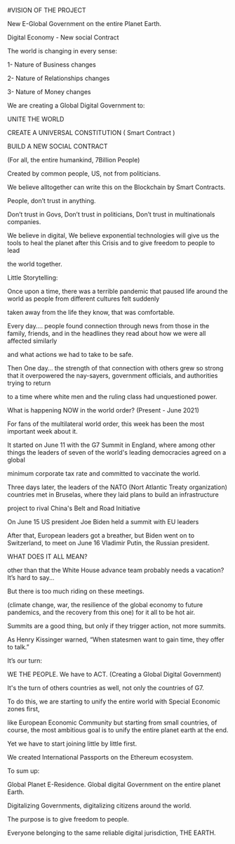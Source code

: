 


#VISION OF THE PROJECT 


New E-Global Government on the entire Planet Earth.  


Digital Economy - New social Contract


The world is changing in every sense: 


1- Nature of Business changes

2- Nature of Relationships changes 

3- Nature of Money changes  



We are creating a Global Digital Government to:  

UNITE THE WORLD 

CREATE A UNIVERSAL CONSTITUTION ( Smart Contract ) 

BUILD A NEW SOCIAL CONTRACT 


(For all, the entire humankind, 7Billion People)   


Created by common people, US, not from politicians.   


We believe alltogether can write this on the Blockchain by Smart Contracts. 


People, don’t trust in anything. 

Don’t trust in Govs, Don’t trust in politicians, Don’t trust in multinationals companies.  



We believe in digital, We believe exponential technologies will give us the tools to heal the planet after this Crisis and to give freedom to people to lead 

the world together.   




Little Storytelling:  

Once upon a time, there was a terrible pandemic that paused life around the world as people from different cultures felt suddenly 

taken away from the life they know, that was comfortable.  

Every day…. people found connection through news from those in the family, friends, and in the headlines they read about how we were all affected similarly

and what actions we had to take to be safe.  

Then One day… the strength of that connection with others grew so strong that it overpowered the nay-sayers, government officials, and authorities trying to return

to a time where white men and the ruling class had unquestioned power.   




What is happening NOW in the world order? (Present - June 2021)  


For fans of the multilateral world order, this week has been the most important week about it.  

It started on June 11 with the G7 Summit in England, where among other things the leaders of seven of the world's leading democracies agreed on a global 

minimum corporate tax rate and committed to vaccinate the world.  

Three days later, the leaders of the NATO (Nort Atlantic Treaty organization) countries met in Bruselas, where they laid plans to build an infrastructure 

project to rival China's Belt and Road Initiative 

On June 15 US president Joe Biden held a summit with EU leaders  

After that, European leaders got a breather, but Biden went on to Switzerland, to meet on June 16 Vladimir Putin, the Russian president.  


WHAT DOES IT ALL MEAN? 

other than that the White House advance team probably needs a vacation? It’s hard to say...  

But there is too much riding on these meetings. 

(climate change, war, the resilience of the global economy to future pandemics, and the recovery from this one) for it all to be hot air. 

Summits are a good thing, but only if they trigger action, not more summits. 

As Henry Kissinger warned, “When statesmen want to gain time, they offer to talk.”   




It’s our turn:

WE THE PEOPLE. We have to ACT. (Creating a Global Digital Government) 

It's the turn of others countries as well, not only the countries of G7. 



To do this, we are starting to unify the entire world with Special Economic zones first,

like European Economic Community but starting from small countries, of course, the most ambitious goal is to unify the entire planet earth at the end. 

Yet we have to start joining little by little first.    




We created International Passports on the Ethereum ecosystem.  



To sum up: 



Global Planet E-Residence. Global digital Government on the entire planet Earth. 

Digitalizing Governments, digitalizing citizens around the world. 

The purpose is to give freedom to people. 

Everyone belonging to the same reliable digital jurisdiction, THE EARTH.
